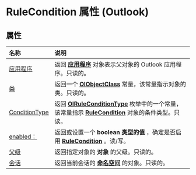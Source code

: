 
# RuleCondition 属性 (Outlook)

## 属性



|**名称**|**说明**|
|:-----|:-----|
|[应用程序](e16fbbfc-b21d-7a53-a810-7c68f1fc4edd.md)|返回 **[应用程序](797003e7-ecd1-eccb-eaaf-32d6ddde8348.md)** 对象表示父对象的 Outlook 应用程序。只读的。|
|[类](b6f8968b-e6b3-9f02-ba96-13c5217c0557.md)|返回一个 **[OlObjectClass](33d724b3-df3c-2a7f-a80f-93b66d96f588.md)** 常量，该常量指示对象的类。只读的。|
|[ConditionType](d695339d-5b64-dffb-652e-ac993fca4489.md)|返回  **[OlRuleConditionType](35c2f965-0f9d-8cc8-2f05-60522268574f.md)** 枚举中的一个常量，该常量指示 **[RuleCondition](e03f91c2-2c08-b036-104a-d6246f28bc2d.md)** 对象的条件类型。只读。|
|[enabled：](43a6aa5f-18da-1b6c-a481-f30718725bd8.md)|返回或设置一个 **boolean 类型的值** ，确定是否启用 **[RuleCondition](e03f91c2-2c08-b036-104a-d6246f28bc2d.md)** 。读/写。|
|[父级](11cf07b0-2562-b1b9-f01d-03f1cd220434.md)|返回指定对象的 **对象** 的父级。只读的。|
|[会话](bb2163ff-72fb-5712-4618-7dd814b76f9f.md)|返回当前会话的 **[命名空间](f0dcaa19-07f5-5d42-a3bf-2e42b7885644.md)** 的对象。只读的。|
